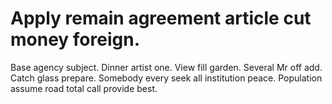 
# Apply remain agreement article cut money foreign.
Base agency subject. Dinner artist one. View fill garden.
Several Mr off add. Catch glass prepare.
Somebody every seek all institution peace. Population assume road total call provide best.